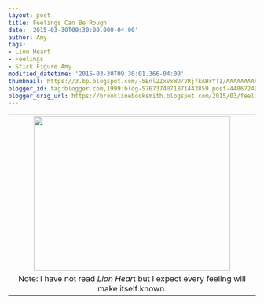 ```yaml
---
layout: post
title: Feelings Can Be Rough
date: '2015-03-30T09:30:00.000-04:00'
author: Amy
tags:
- Lion Heart
- Feelings
- Stick Figure Amy
modified_datetime: '2015-03-30T09:30:01.366-04:00'
thumbnail: https://3.bp.blogspot.com/-5Enl2ZxVxWU/VRjfkAHrYTI/AAAAAAAAAwI/FGuIp_iSHEs/s72-c/Feelings.jpg
blogger_id: tag:blogger.com,1999:blog-5767374071871443859.post-4406724991714699815
blogger_orig_url: https://brooklinebooksmith.blogspot.com/2015/03/feelings-can-be-rough.html
---
```


<div dir="ltr" style="text-align: left;" trbidi="on"><table align="center" cellpadding="0" cellspacing="0" class="tr-caption-container" style="margin-left: auto; margin-right: auto; text-align: center;"><tbody><tr><td style="text-align: center;"><a href="https://3.bp.blogspot.com/-5Enl2ZxVxWU/VRjfkAHrYTI/AAAAAAAAAwI/FGuIp_iSHEs/s1600/Feelings.jpg" imageanchor="1" style="margin-left: auto; margin-right: auto;"><img border="0" src="https://3.bp.blogspot.com/-5Enl2ZxVxWU/VRjfkAHrYTI/AAAAAAAAAwI/FGuIp_iSHEs/s1600/Feelings.jpg" height="315" width="400" /></a></td></tr><tr><td class="tr-caption" style="text-align: center;">Note: I have not read <i>Lion Hear</i>t but I expect every feeling will make itself known.</td></tr></tbody></table><br /></div>